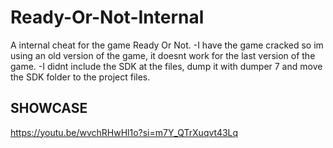 # Ready-Or-Not-Internal
A internal cheat for the game Ready Or Not.
-I have the game cracked so im using an old version of the game, it doesnt work for the last version of the game.
-I didnt include the SDK at the files, dump it with dumper 7 and move the SDK folder to the project files.

## SHOWCASE
https://youtu.be/wvchRHwHl1o?si=m7Y_QTrXuqvt43Lq
